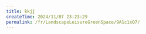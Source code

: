 ```yaml
---
title: kkjj
createTime: 2024/11/07 23:23:29
permalink: /fr/LandscapeLeisureGreenSpace/9A1c1xQ7/
---
```

